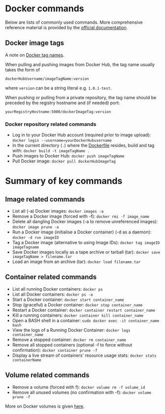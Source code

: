 #  Docker commands

Below are lists of commonly used commands. More comprehensive reference material is provided by the [official documentation](https://docs.docker.com/reference/).

## Docker image tags

A note on [Docker tag names](https://docs.docker.com/engine/reference/commandline/tag/). 

When pulling and pushing images from Docker Hub, the tag name usually takes the form of 

```
dockerHubUsername/imageTagName:version
```

where ```version``` can be a string literal e.g. ```1.0.1-test```.

When pushing or pulling from a private repository, the tag name should be preceded by the registry hostname and (if needed) port:

```
yourRegistryHostname:5000/dockerImageTag:version
```

### Docker repository related commands

+ Log in to your Docker Hub account (required prior to image upload): ```docker login --username=yourDockerHubusername```
+ In the current directory (```.```) where the [Dockerfile](../Docker/Dockerfiles.md) resides, build and tag with: ```docker build -t imageTagName .```
+ Push images to Docker Hub: ```docker push imageTagName```
+ Pull Docker image: ```docker pull dockerHubImageTag```

# Summary of key commands

## Image related commands

+ List all (-a) Docker images: ```docker images -a```
+ Remove a Docker image (forced with -f): ```docker rmi -f image_name```
+ Delete all dangling Docker images (-a to remove unreferenced images): ```docker image prune -a```
+ Run a Docker image (initialise a Docker container) (-d as a daemon): ```docker -d run imageID```
+ Tag a Docker image (alternative to using Image IDs): ```docker tag imageID imageTagname```
+ Save Docker images locally as a tape archive or tarball (tar): ```docker save imageTagName > filename.tar```
+ Load an image from an archive (tar): ```docker load filename.tar```

## Container related commands

+ List all running Docker containers: ```docker ps```
+ List all Docker containers: ```docker ps -a```
+ Start a Docker container: ```docker start container_name```
+ Stop (graceful) a Docker container: ```docker stop container_name```
+ Restart a Docker container: ```docker container restart container_name```
+ Kill a running containers: ```docker container kill container_name```
+ Open a BASH shell in a container: ```sudo docker exec -it container_name bash```
+ View the logs of a Running Docker Container: ```docker logs container_name```
+ Remove a stopped container: ```docker rm container_name```
+ Remove all stopped containers (optional -f to force without confirmation): ```docker container prune -f```
+ Display a live stream of containers' resource usage stats: ```docker stats containerName```

## Volume related commands

+ Remove a volume (forced with f): ```docker volume rm -f volume_id```
+ Remove all unused volumes (no confirmation with -f): ```docker volume prune -f```

More on Docker volumes is given [here](https://docs.docker.com/storage/volumes/).
